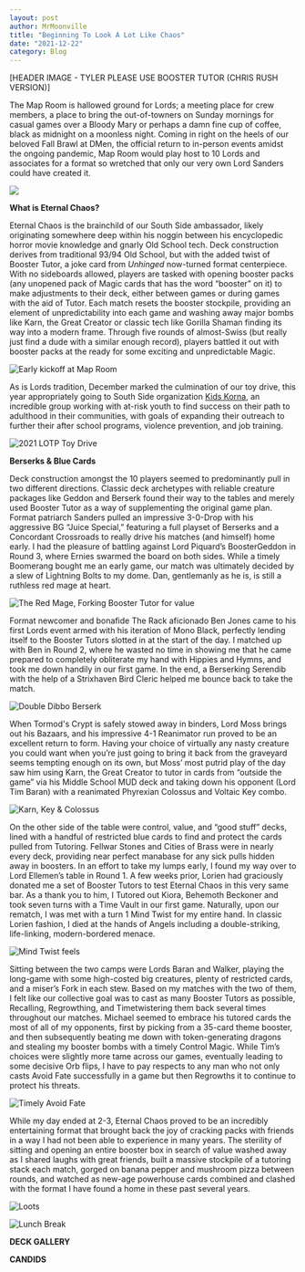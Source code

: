 ```yaml
---
layout: post
author: MrMoonville
title: "Beginning To Look A Lot Like Chaos"
date: "2021-12-22"
category: Blog
---
```


[HEADER IMAGE - TYLER PLEASE USE BOOSTER TUTOR (CHRIS RUSH VERSION)]

The Map Room is hallowed ground for Lords; a meeting place for crew members, a place to bring the out-of-towners on Sunday mornings for casual games over a Bloody Mary or perhaps a damn fine cup of coffee, black as midnight on a moonless night. Coming in right on the heels of our beloved Fall Brawl at DMen, the official return to in-person events amidst the ongoing pandemic, Map Room would play host to 10 Lords and associates for a format so wretched that only our very own Lord Sanders could have created it.

![](/assets/images/christmaschaos/thearm.png)

**What is Eternal Chaos?**

Eternal Chaos is the brainchild of our South Side ambassador, likely originating somewhere deep within his noggin between his encyclopedic horror movie knowledge and gnarly Old School tech. Deck construction derives from traditional 93/94 Old School, but with the added twist of Booster Tutor, a joke card from *Unhinged* now-turned format centerpiece. With no sideboards allowed, players are tasked with opening booster packs (any unopened pack of Magic cards that has the word “booster” on it) to make adjustments to their deck, either between games or during games with the aid of Tutor. Each match resets the booster stockpile, providing an element of unpredictability into each game and washing away major bombs like Karn, the Great Creator or classic tech like Gorilla Shaman finding its way into a modern frame. Through five rounds of almost-Swiss (but really just find a dude with a similar enough record), players battled it out with booster packs at the ready for some exciting and unpredictable Magic.

![Early kickoff at Map Room](/assets/images/christmaschaos/roundone.jpg)

As is Lords tradition, December marked the culmination of our toy drive, this year appropriately going to South Side organization [Kids Korna](http://www.thekidzkorna.com/), an incredible group working with at-risk youth to find success on their path to adulthood in their communities, with goals of expanding their outreach to further their after school programs, violence prevention, and job training.

![2021 LOTP Toy Drive](/assets/images/christmaschaos/toyhaul.jpg)

**Berserks & Blue Cards**

Deck construction amongst the 10 players seemed to predominantly pull in two different directions. Classic deck archetypes with reliable creature packages like Geddon and Berserk found their way to the tables and merely used Booster Tutor as a way of supplementing the original game plan. Format patriarch Sanders pulled an impressive 3-0-Drop with his aggressive BG “Juice Special,” featuring a full playset of Berserks and a Concordant Crossroads to really drive his matches (and himself) home early. I had the pleasure of battling against Lord Piquard’s BoosterGeddon in Round 3, where Ernies swarmed the board on both sides. While a timely Boomerang bought me an early game, our match was ultimately decided by a slew of Lightning Bolts to my dome. Dan, gentlemanly as he is, is still a ruthless red mage at heart.

![The Red Mage, Forking Booster Tutor for value](/assets/images/christmaschaos/fork.jpg)

Format newcomer and bonafide The Rack aficionado Ben Jones came to his first Lords event armed with his iteration of Mono Black, perfectly lending itself to the Booster Tutors slotted in at the start of the day. I matched up with Ben in Round 2, where he wasted no time in showing me that he came prepared to completely obliterate my hand with Hippies and Hymns, and took me down handily in our first game. In the end, a Berserking Serendib with the help of a Strixhaven Bird Cleric helped me bounce back to take the match.

![Double Dibbo Berserk](/assets/images/christmaschaos/doubleberserk.jpg)

When Tormod's Crypt is safely stowed away in binders, Lord Moss brings out his Bazaars, and his impressive 4-1 Reanimator run proved to be an excellent return to form. Having your choice of virtually any nasty creature you could want when you’re just going to bring it back from the graveyard seems tempting enough on its own, but Moss’ most putrid play of the day saw him using Karn, the Great Creator to tutor in cards from “outside the game” via his Middle School MUD deck and taking down his opponent (Lord Tim Baran) with a reanimated Phyrexian Colossus and Voltaic Key combo.

![Karn, Key & Colossus](/assets/images/christmaschaos/colossus.jpg)

On the other side of the table were control, value, and “good stuff” decks, lined with a handful of restricted blue cards to find and protect the cards pulled from Tutoring. Fellwar Stones and Cities of Brass were in nearly every deck, providing near perfect manabase for any sick pulls hidden away in boosters. In an effort to take my lumps early, I found my way over to Lord Ellemen’s table in Round 1. A few weeks prior, Lorien had graciously donated me a set of Booster Tutors to test Eternal Chaos in this very same bar. As a thank you to him, I Tutored out Kiora, Behemoth Beckoner and took seven turns with a Time Vault in our first game. Naturally, upon our rematch, I was met with a turn 1 Mind Twist for my entire hand. In classic Lorien fashion, I died at the hands of Angels including a double-striking, life-linking, modern-bordered menace.

![Mind Twist feels](/assets/images/christmaschaos/twisted.jpg)

Sitting between the two camps were Lords Baran and Walker, playing the long-game with some high-costed big creatures, plenty of restricted cards, and a miser’s Fork in each stew. Based on my matches with the two of them, I felt like our collective goal was to cast as many Booster Tutors as possible, Recalling, Regrowthing, and Timetwistering them back several times throughout our matches. Michael seemed to embrace his tutored cards the most of all of my opponents, first by picking from a 35-card theme booster, and then subsequently beating me down with token-generating dragons and stealing my booster bombs with a timely Control Magic. While Tim’s choices were slightly more tame across our games, eventually leading to some decisive Orb flips, I have to pay respects to any man who not only casts Avoid Fate successfully in a game but then Regrowths it to continue to protect his threats.

![Timely Avoid Fate](/assets/images/christmaschaos/baranvelasco.jpg)

While my day ended at 2-3, Eternal Chaos proved to be an incredibly entertaining format that brought back the joy of cracking packs with friends in a way I had not been able to experience in many years. The sterility of sitting and opening an entire booster box in search of value washed away as I shared laughs with great friends, built a massive stockpile of a tutoring stack each match, gorged on banana pepper and mushroom pizza between rounds, and watched as new-age powerhouse cards combined and clashed with the format I have found a home in these past several years.

![Loots](/assets/images/christmaschaos/loots.jpg)

![Lunch Break](/assets/images/christmaschaos/pizzatoys.jpg)

**DECK GALLERY**

**CANDIDS**

